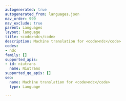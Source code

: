 ```yaml
---
autogenerated: true
autogenerated_from: languages.json
nav_order: 999
nav_exclude: true
parent: Languages
layout: language
title: <code>ndc</code>
description: Machine translation for <code>ndc</code>
codes:
- ndc
family: []
supported_apis:
- id: niutrans
  name: Niutrans
supported_qe_apis: []
seo:
  name: Machine translation for <code>ndc</code>
  type: Language

---
```


